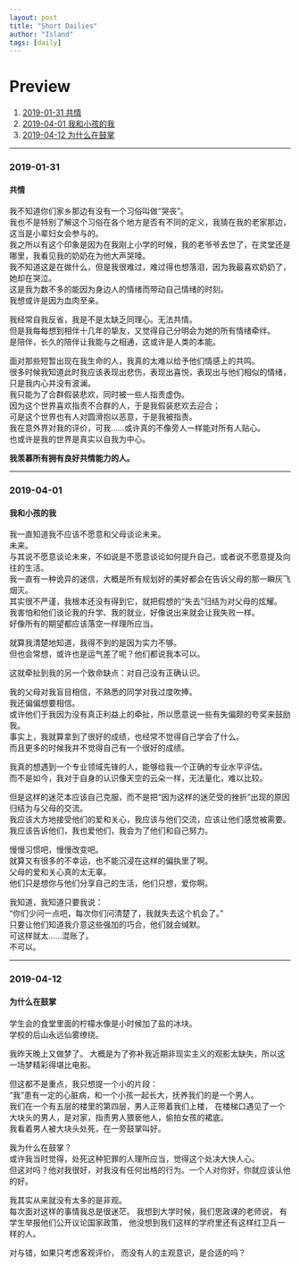 ```yaml
---
layout: post
title: "Short Dailies"
author: "Island"
tags: [daily]
---
```


# Preview

1. [2019-01-31 共情](#2019-01-31)
2. [2019-04-01 我和小孩的我](#2019-04-01)
3. [2019-04-12 为什么在鼓掌](#2019-04-12)

----------------
### 2019-01-31
#### 共情
我不知道你们家乡那边有没有一个习俗叫做“哭丧”。   
我也不是特别了解这个习俗在各个地方是否有不同的定义，我猜在我的老家那边，这当是小辈妇女会参与的。    
我之所以有这个印象是因为在我刚上小学的时候，我的老爷爷去世了，在灵堂还是哪里，我看见我的奶奶在为他大声哭嚎。    
我不知道这是在做什么，但是我很难过，难过得也想落泪，因为我最喜欢奶奶了，她却在哭泣。    
这是我为数不多的能因为身边人的情绪而带动自己情绪的时刻。    
我想或许是因为血肉至亲。    

我经常自我反省，我是不是太缺乏同理心。无法共情。   
但是我每每想到相伴十几年的挚友，又觉得自己分明会为她的所有情绪牵绊。   
是陪伴，长久的陪伴让我能与之相通，这或许是人类的本能。    

面对那些短暂出现在我生命的人，我真的太难以给予他们情感上的共鸣。   
很多时候我知道此时我应该表现出悲伤，表现出喜悦，表现出与他们相似的情绪，只是我内心并没有波澜。   
我只能为了合群假装悲欢，同时被一些人指责虚伪。   
因为这个世界喜欢指责不合群的人，于是我假装悲欢去迎合；   
可是这个世界也有人对圆滑抱以恶意，于是我被指责。   
我在意外界对我的评价，可我……或许真的不像旁人一样能对所有人贴心。   
也或许是我的世界是真实以自我为中心。   

**我羡慕所有拥有良好共情能力的人。**   


----------------
### 2019-04-01
#### 我和小孩的我

我一直知道我不应该不愿意和父母谈论未来。   
未来。   
与其说不愿意谈论未来，不如说是不愿意谈论如何提升自己，或者说不愿意提及向往的生活。    
我一直有一种诡异的迷信，大概是所有规划好的美好都会在告诉父母的那一瞬灰飞烟灭。    
其实很不严谨，我根本还没有得到它，就把假想的“失去”归结为对父母的炫耀。    
我害怕和他们谈论我的升学、我的就业，好像说出来就会让我失败一样。   
好像所有的期望都应该落空一样理所应当。   

就算我清楚地知道，我得不到的是因为实力不够。   
但也会常想，或许也是运气差了呢？他们都说我本可以。   

这就牵扯到我的另一个致命缺点：对自己没有正确认识。    

我的父母对我盲目相信，不熟悉的同学对我过度吹捧。     
我还偏偏想要相信。     
或许他们于我因为没有真正利益上的牵扯，所以愿意说一些有失偏颇的夸奖来鼓励我。    
事实上，我就算拿到了很好的成绩，也经常不觉得自己学会了什么。     
而且更多的时候我并不觉得自己有一个很好的成绩。    

我真的想遇到一个专业领域先锋的人，能够给我一个正确的专业水平评估。    
而不是如今，我对于自身的认识像天空的云朵一样，无法量化，难以比较。    

但是这样的迷茫本应该自己克服，而不是把“因为这样的迷茫受的挫折”出现的原因归结为与父母的交流。    
我应该大方地接受他们的爱和关心，我应该与他们交流，应该让他们感觉被需要。     
我应该告诉他们，我也爱他们，我会为了他们和自己努力。    

慢慢习惯吧，慢慢改变吧。   
就算又有很多的不幸运，也不能沉浸在这样的偏执里了啊。     
父母的爱和关心真的太无辜。    
他们只是想你与他们分享自己的生活，他们只想，爱你啊。    

我知道，我知道只要我说：    
“你们少问一点吧，每次你们问清楚了，我就失去这个机会了。”   
只要让他们知道我介意这些强加的巧合，他们就会缄默。   
可这样就太……混账了。    
不可以。   


----------------
### 2019-04-12 
#### 为什么在鼓掌

学生会的食堂里面的柠檬水像是小时候加了盐的冰块。    
学校的后山永远仙雾缭绕。

我昨天晚上又做梦了。
大概是为了弥补我近期非现实主义的观影太缺失，所以这一场梦精彩得堪比电影。   

但这都不是重点，我只想提一个小的片段：     
“我”患有一定的心脏病，和一个小孩一起长大，抚养我们的是一个男人。   
我们在一个有五层的楼里的第四层，男人正带着我们上楼，
在楼梯口遇见了一个大块头的男人，是对家，指责男人猥亵他人，偷拍女孩的裙底。     
我看着男人被大块头处死，在一旁鼓掌叫好。

我为什么在鼓掌？    
或许我当时觉得，处死这种犯罪的人理所应当，觉得这个处决大快人心。   
但这对吗？他对我很好，对我没有任何出格的行为。一个人对你好，你就应该认他的好。

我其实从来就没有太多的是非观。      
每次面对这样的事情我总是很迷茫。
我想到大学时候，我们思政课的老师说，
有学生举报他们公开议论国家政策，
他没想到我们这样的学府里还有这样红卫兵一样的人。

对与错，如果只考虑客观评价，
而没有人的主观意识，是合适的吗？